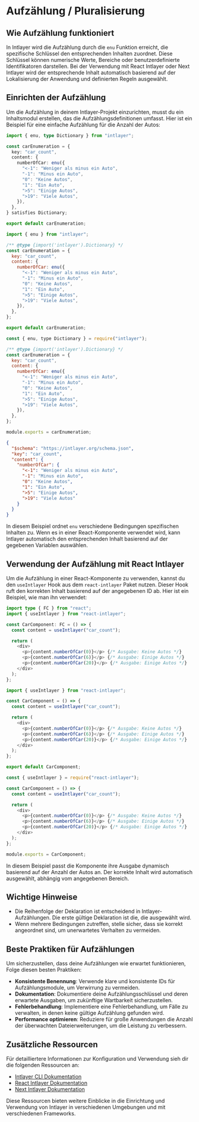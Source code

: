 # Aufzählung / Pluralisierung

## Wie Aufzählung funktioniert

In Intlayer wird die Aufzählung durch die `enu` Funktion erreicht, die spezifische Schlüssel den entsprechenden Inhalten zuordnet. Diese Schlüssel können numerische Werte, Bereiche oder benutzerdefinierte Identifikatoren darstellen. Bei der Verwendung mit React Intlayer oder Next Intlayer wird der entsprechende Inhalt automatisch basierend auf der Lokalisierung der Anwendung und definierten Regeln ausgewählt.

## Einrichten der Aufzählung

Um die Aufzählung in deinem Intlayer-Projekt einzurichten, musst du ein Inhaltsmodul erstellen, das die Aufzählungsdefinitionen umfasst. Hier ist ein Beispiel für eine einfache Aufzählung für die Anzahl der Autos:

```typescript fileName="**/*.content.ts" contentDeclarationFormat="typescript"
import { enu, type Dictionary } from "intlayer";

const carEnumeration = {
  key: "car_count",
  content: {
    numberOfCar: enu({
      "<-1": "Weniger als minus ein Auto",
      "-1": "Minus ein Auto",
      "0": "Keine Autos",
      "1": "Ein Auto",
      ">5": "Einige Autos",
      ">19": "Viele Autos",
    }),
  },
} satisfies Dictionary;

export default carEnumeration;
```

```javascript fileName="**/*.content.mjs" contentDeclarationFormat="esm"
import { enu } from "intlayer";

/** @type {import('intlayer').Dictionary} */
const carEnumeration = {
  key: "car_count",
  content: {
    numberOfCar: enu({
      "<-1": "Weniger als minus ein Auto",
      "-1": "Minus ein Auto",
      "0": "Keine Autos",
      "1": "Ein Auto",
      ">5": "Einige Autos",
      ">19": "Viele Autos",
    }),
  },
};

export default carEnumeration;
```

```javascript fileName="**/*.content.cjs" contentDeclarationFormat="commonjs"
const { enu, type Dictionary } = require("intlayer");

/** @type {import('intlayer').Dictionary} */
const carEnumeration = {
  key: "car_count",
  content: {
    numberOfCar: enu({
      "<-1": "Weniger als minus ein Auto",
      "-1": "Minus ein Auto",
      "0": "Keine Autos",
      "1": "Ein Auto",
      ">5": "Einige Autos",
      ">19": "Viele Autos",
    }),
  },
};

module.exports = carEnumeration;
```

```json fileName="**/*.content.json" contentDeclarationFormat="json"
{
  "$schema": "https://intlayer.org/schema.json",
  "key": "car_count",
  "content": {
    "numberOfCar": {
      "<-1": "Weniger als minus ein Auto",
      "-1": "Minus ein Auto",
      "0": "Keine Autos",
      "1": "Ein Auto",
      ">5": "Einige Autos",
      ">19": "Viele Autos"
    }
  }
}
```

In diesem Beispiel ordnet `enu` verschiedene Bedingungen spezifischen Inhalten zu. Wenn es in einer React-Komponente verwendet wird, kann Intlayer automatisch den entsprechenden Inhalt basierend auf der gegebenen Variablen auswählen.

## Verwendung der Aufzählung mit React Intlayer

Um die Aufzählung in einer React-Komponente zu verwenden, kannst du den `useIntlayer` Hook aus dem `react-intlayer` Paket nutzen. Dieser Hook ruft den korrekten Inhalt basierend auf der angegebenen ID ab. Hier ist ein Beispiel, wie man ihn verwendet:

```typescript fileName="**/*.tsx" codeFormat="typescript"
import type { FC } from "react";
import { useIntlayer } from "react-intlayer";

const CarComponent: FC = () => {
  const content = useIntlayer("car_count");

  return (
    <div>
      <p>{content.numberOfCar(0)}</p> {/* Ausgabe: Keine Autos */}
      <p>{content.numberOfCar(6)}</p> {/* Ausgabe: Einige Autos */}
      <p>{content.numberOfCar(20)}</p> {/* Ausgabe: Einige Autos */}
    </div>
  );
};
```

```javascript fileName="**/*.mjx" codeFormat="esm"
import { useIntlayer } from "react-intlayer";

const CarComponent = () => {
  const content = useIntlayer("car_count");

  return (
    <div>
      <p>{content.numberOfCar(0)}</p> {/* Ausgabe: Keine Autos */}
      <p>{content.numberOfCar(6)}</p> {/* Ausgabe: Einige Autos */}
      <p>{content.numberOfCar(20)}</p> {/* Ausgabe: Einige Autos */}
    </div>
  );
};

export default CarComponent;
```

```javascript fileName="**/*.cjs" codeFormat="commonjs"
const { useIntlayer } = require("react-intlayer");

const CarComponent = () => {
  const content = useIntlayer("car_count");

  return (
    <div>
      <p>{content.numberOfCar(0)}</p> {/* Ausgabe: Keine Autos */}
      <p>{content.numberOfCar(6)}</p> {/* Ausgabe: Einige Autos */}
      <p>{content.numberOfCar(20)}</p> {/* Ausgabe: Einige Autos */}
    </div>
  );
};

module.exports = CarComponent;
```

In diesem Beispiel passt die Komponente ihre Ausgabe dynamisch basierend auf der Anzahl der Autos an. Der korrekte Inhalt wird automatisch ausgewählt, abhängig vom angegebenen Bereich.

## Wichtige Hinweise

- Die Reihenfolge der Deklaration ist entscheidend in Intlayer-Aufzählungen. Die erste gültige Deklaration ist die, die ausgewählt wird.
- Wenn mehrere Bedingungen zutreffen, stelle sicher, dass sie korrekt angeordnet sind, um unerwartetes Verhalten zu vermeiden.

## Beste Praktiken für Aufzählungen

Um sicherzustellen, dass deine Aufzählungen wie erwartet funktionieren, Folge diesen besten Praktiken:

- **Konsistente Benennung**: Verwende klare und konsistente IDs für Aufzählungsmodule, um Verwirrung zu vermeiden.
- **Dokumentation**: Dokumentiere deine Aufzählungsschlüssel und deren erwartete Ausgaben, um zukünftige Wartbarkeit sicherzustellen.
- **Fehlerbehandlung**: Implementiere eine Fehlerbehandlung, um Fälle zu verwalten, in denen keine gültige Aufzählung gefunden wird.
- **Performance optimieren**: Reduziere für große Anwendungen die Anzahl der überwachten Dateierweiterungen, um die Leistung zu verbessern.

## Zusätzliche Ressourcen

Für detailliertere Informationen zur Konfiguration und Verwendung sieh dir die folgenden Ressourcen an:

- [Intlayer CLI Dokumentation](https://github.com/aymericzip/intlayer/blob/main/docs/de/intlayer_cli.md)
- [React Intlayer Dokumentation](https://github.com/aymericzip/intlayer/blob/main/docs/de/intlayer_with_create_react_app.md)
- [Next Intlayer Dokumentation](https://github.com/aymericzip/intlayer/blob/main/docs/de/intlayer_with_nextjs_15.md)

Diese Ressourcen bieten weitere Einblicke in die Einrichtung und Verwendung von Intlayer in verschiedenen Umgebungen und mit verschiedenen Frameworks.
